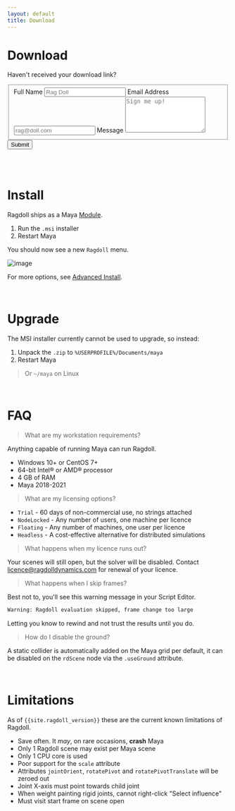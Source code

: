 ```yaml
---
layout: default
title: Download
---
```


# Download

Haven't received your download link?

<form id="fs-frm" name="simple-contact-form" accept-charset="utf-8" action="https://formspree.io/signup@ragdolldynamics.com" method="post">
  <fieldset id="fs-frm-inputs">
    <label for="full-name">Full Name</label>
    <input type="text" name="name" id="full-name" placeholder="Rag Doll" required="">
    <label for="email-address">Email Address</label>
    <input type="email" name="_replyto" id="email-address" placeholder="rag@doll.com" required="">
    <label for="message">Message</label>
    <textarea rows="5" name="message" id="message" placeholder="Sign me up!" required=""></textarea>
    <input type="hidden" name="_subject" id="email-subject" value="Contact Form Submission">
  </fieldset>
  <input type="submit" value="Submit">
</form>

<br>
<br>

# Install

Ragdoll ships as a Maya [Module](https://around-the-corner.typepad.com/adn/2012/07/distributing-files-on-maya-maya-modules.html).

1. Run the `.msi` installer
2. Restart Maya


You should now see a new `Ragdoll` menu.

![image](https://user-images.githubusercontent.com/2152766/95727954-cb353900-0c72-11eb-9592-b7fa930fff3b.png)

For more options, see [Advanced Install](/troubleshooting/#advanced-install).

<br>

# Upgrade

The MSI installer currently cannot be used to upgrade, so instead:

1. Unpack the `.zip` to `%USERPROFILE%/Documents/maya`
2. Restart Maya

> Or `~/maya` on Linux

<br>

# FAQ

<blockquote class="faq">What are my workstation requirements?</blockquote>

Anything capable of running Maya can run Ragdoll.

- Windows 10+ or CentOS 7+
- 64-bit Intel® or AMD® processor
- 4 GB of RAM
- Maya 2018-2021

<blockquote class="faq">What are my licensing options?</blockquote>

- `Trial` - 60 days of non-commercial use, no strings attached
- `NodeLocked` - Any number of users, one machine per licence
- `Floating` - Any number of machines, one user per licence
- `Headless` - A cost-effective alternative for distributed simulations

<blockquote class="faq">What happens when my licence runs out?</blockquote>

Your scenes will still open, but the solver will be disabled. Contact [licence@ragdolldynamics.com](mailto:licence@ragdolldynamics.com) for renewal of your licence.

<blockquote class="faq">What happens when I skip frames?</blockquote>

Best not to, you'll see this warning message in your Script Editor.

```bash
Warning: Ragdoll evaluation skipped, frame change too large
```

Letting you know to rewind and not trust the results until you do.

<blockquote class="faq">How do I disable the ground?</blockquote>

A static collider is automatically added on the Maya grid per default, it can be disabled on the `rdScene` node via the `.useGround` attribute.

<br>

# Limitations

As of `{{site.ragdoll_version}}` these are the current known limitations of Ragdoll.

- Save often. It *may*, on rare occasions, **crash** Maya
- Only 1 Ragdoll scene may exist per Maya scene
- Only 1 CPU core is used
- Poor support for the `scale` attribute
- Attributes `jointOrient`, `rotatePivot` and `rotatePivotTranslate` will be zeroed out
- Joint X-axis must point towards child joint
- When weight painting rigid joints, cannot right-click "Select influence"
- Must visit start frame on scene open
